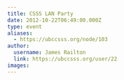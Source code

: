 ```yaml
---
title: CSSS LAN Party 
date: 2012-10-22T06:49:00.000Z
type: event
aliases:
  - https://ubccsss.org/node/103
author:
  username: James Railton
  link: https://ubccsss.org/user/22
images:
---
```


